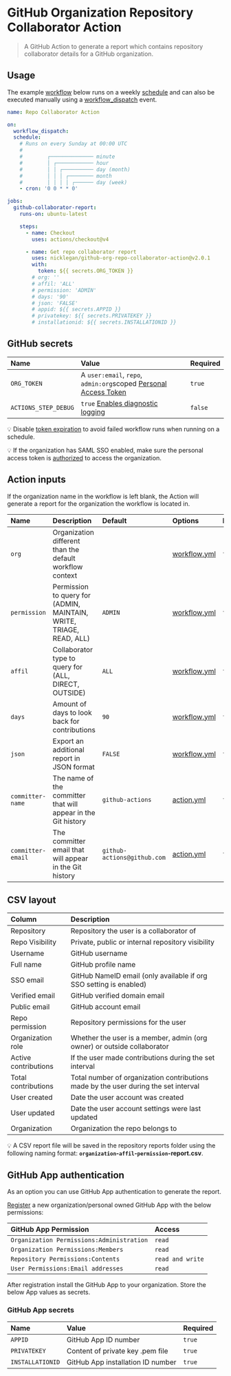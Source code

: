 # GitHub Organization Repository Collaborator Action

> A GitHub Action to generate a report which contains repository collaborator details for a GitHub organization.

## Usage

The example [workflow](https://docs.github.com/actions/reference/workflow-syntax-for-github-actions) below runs on a weekly [schedule](https://docs.github.com/actions/reference/events-that-trigger-workflows#scheduled-events) and can also be executed manually using a [workflow_dispatch](https://docs.github.com/actions/reference/events-that-trigger-workflows#manual-events) event.

```yml
name: Repo Collaborator Action

on:
  workflow_dispatch:
  schedule:
    # Runs on every Sunday at 00:00 UTC
    #
    #        ┌────────────── minute
    #        │ ┌──────────── hour
    #        │ │ ┌────────── day (month)
    #        │ │ │ ┌──────── month
    #        │ │ │ │ ┌────── day (week)
    - cron: '0 0 * * 0'

jobs:
  github-collaborator-report:
    runs-on: ubuntu-latest

    steps:
      - name: Checkout
        uses: actions/checkout@v4

      - name: Get repo collaborator report
        uses: nicklegan/github-org-repo-collaborator-action@v2.0.1
        with:
          token: ${{ secrets.ORG_TOKEN }}
        # org: ''
        # affil: 'ALL'
        # permission: 'ADMIN'
        # days: '90'
        # json: 'FALSE'
        # appid: ${{ secrets.APPID }}
        # privatekey: ${{ secrets.PRIVATEKEY }}
        # installationid: ${{ secrets.INSTALLATIONID }}
```

## GitHub secrets

| Name                 | Value                                                             | Required |
| :------------------- | :---------------------------------------------------------------- | :------- |
| `ORG_TOKEN`          | A `user:email`, `repo`, `admin:org`scoped [Personal Access Token] | `true`   |
| `ACTIONS_STEP_DEBUG` | `true` [Enables diagnostic logging]                               | `false`  |

[personal access token]: https://github.com/settings/tokens/new?scopes=admin:org,repo,user:email&description=Repo+Collaborator+Action 'Personal Access Token'
[enables diagnostic logging]: https://docs.github.com/en/actions/managing-workflow-runs/enabling-debug-logging#enabling-runner-diagnostic-logging 'Enabling runner diagnostic logging'

:bulb: Disable [token expiration](https://github.blog/changelog/2021-07-26-expiration-options-for-personal-access-tokens/) to avoid failed workflow runs when running on a schedule.

:bulb: If the organization has SAML SSO enabled, make sure the personal access token is [authorized](https://docs.github.com/enterprise-cloud@latest/authentication/authenticating-with-saml-single-sign-on/authorizing-a-personal-access-token-for-use-with-saml-single-sign-on) to access the organization.

## Action inputs

If the organization name in the workflow is left blank, the Action will generate a report for the organization the workflow is located in.

| Name              | Description                                                         | Default                     | Options        | Required |
| :---------------- | :------------------------------------------------------------------ | :-------------------------- | :------------- | :------- |
| `org`             | Organization different than the default workflow context            |                             | [workflow.yml] | `false`  |
| `permission`      | Permission to query for (ADMIN, MAINTAIN, WRITE, TRIAGE, READ, ALL) | `ADMIN`                     | [workflow.yml] | `false`  |
| `affil`           | Collaborator type to query for (ALL, DIRECT, OUTSIDE)               | `ALL`                       | [workflow.yml] | `false`  |
| `days`            | Amount of days to look back for contributions                       | `90`                        | [workflow.yml] | `false`  |
| `json`            | Export an additional report in JSON format                          | `FALSE`                     | [workflow.yml] | `false`  |
| `committer-name`  | The name of the committer that will appear in the Git history       | `github-actions`            | [action.yml]   | `false`  |
| `committer-email` | The committer email that will appear in the Git history             | `github-actions@github.com` | [action.yml]   | `false`  |

[workflow.yml]: #Usage 'Usage'
[action.yml]: action.yml 'action.yml'

## CSV layout

| Column               | Description                                                                         |
| :------------------- | :---------------------------------------------------------------------------------- |
| Repository           | Repository the user is a collaborator of                                            |
| Repo Visibility      | Private, public or internal repository visibility                                   |
| Username             | GitHub username                                                                     |
| Full name            | GitHub profile name                                                                 |
| SSO email            | GitHub NameID email (only available if org SSO setting is enabled)                  |
| Verified email       | GitHub verified domain email                                                        |
| Public email         | GitHub account email                                                                |
| Repo permission      | Repository permissions for the user                                                 |
| Organization role    | Whether the user is a member, admin (org owner) or outside collaborator             |
| Active contributions | If the user made contributions during the set interval                              |
| Total contributions  | Total number of organization contributions made by the user during the set interval |
| User created         | Date the user account was created                                                   |
| User updated         | Date the user account settings were last updated                                    |
| Organization         | Organization the repo belongs to                                                    |

:bulb: A CSV report file will be saved in the repository reports folder using the following naming format: **`organization`-`affil`-`permission`-report.csv**.

## GitHub App authentication

As an option you can use GitHub App authentication to generate the report.

[Register](https://docs.github.com/developers/apps/building-github-apps/creating-a-github-app) a new organization/personal owned GitHub App with the below permissions:

| GitHub App Permission                     | Access           |
| :---------------------------------------- | :--------------- |
| `Organization Permissions:Administration` | `read`           |
| `Organization Permissions:Members`        | `read`           |
| `Repository Permissions:Contents`         | `read and write` |
| `User Permissions:Email addresses`        | `read`           |

After registration install the GitHub App to your organization. Store the below App values as secrets.

### GitHub App secrets

| Name             | Value                             | Required |
| :--------------- | :-------------------------------- | :------- |
| `APPID`          | GitHub App ID number              | `true`   |
| `PRIVATEKEY`     | Content of private key .pem file  | `true`   |
| `INSTALLATIONID` | GitHub App installation ID number | `true`   |

